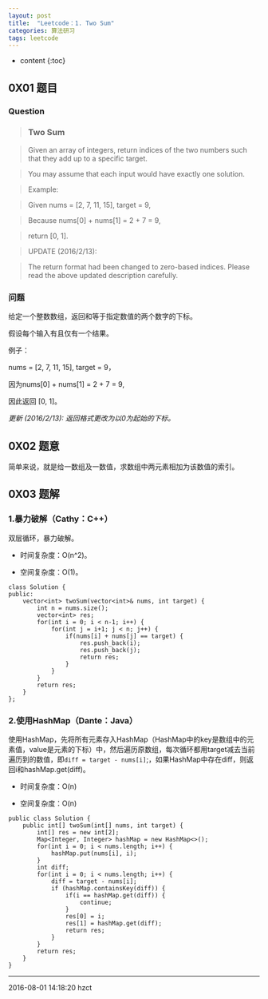 ```yaml
---
layout: post
title:  "Leetcode：1. Two Sum"
categories: 算法研习
tags: leetcode
---
```


* content
{:toc}

## 0X01 题目

### Question

> ### Two Sum

> Given an array of integers, return indices of the two numbers such that they add up to a specific target.

> You may assume that each input would have exactly one solution.

> Example:

> Given nums = [2, 7, 11, 15], target = 9,

> Because nums[0] + nums[1] = 2 + 7 = 9,

> return [0, 1].

> UPDATE (2016/2/13):

> The return format had been changed to zero-based indices. Please read the above updated description carefully.

### 问题

给定一个整数数组，返回和等于指定数值的两个数字的下标。

假设每个输入有且仅有一个结果。

例子：

nums = [2, 7, 11, 15], target = 9，

因为nums[0] + nums[1] = 2 + 7 = 9,

因此返回 [0, 1]。

*更新 (2016/2/13): 返回格式更改为以0为起始的下标。*

## 0X02 题意

简单来说，就是给一数组及一数值，求数组中两元素相加为该数值的索引。

## 0X03 题解

### 1.暴力破解（Cathy：C++）

双层循环，暴力破解。

- 时间复杂度：O(n^2)。

- 空间复杂度：O(1)。

```
class Solution {
public:
    vector<int> twoSum(vector<int>& nums, int target) {
        int n = nums.size();
        vector<int> res;
        for(int i = 0; i < n-1; i++) {
            for(int j = i+1; j < n; j++) {
                if(nums[i] + nums[j] == target) {
                    res.push_back(i);
                    res.push_back(j);
                    return res;
                }
            }
        }
        return res;
    }
};
```

### 2.使用HashMap（Dante：Java）

使用HashMap，先将所有元素存入HashMap（HashMap中的key是数组中的元素值，value是元素的下标）中，然后遍历原数组，每次循环都用target减去当前遍历到的数值，即`diff = target - nums[i]`;，如果HashMap中存在diff，则返回i和hashMap.get(diff)。

- 时间复杂度：O(n)

- 空间复杂度：O(n)

```
public class Solution {
    public int[] twoSum(int[] nums, int target) {
        int[] res = new int[2];
        Map<Integer, Integer> hashMap = new HashMap<>();
        for(int i = 0; i < nums.length; i++) {
            hashMap.put(nums[i], i);
        }
        int diff;
        for(int i = 0; i < nums.length; i++) {
            diff = target - nums[i];
            if (hashMap.containsKey(diff)) {
                if(i == hashMap.get(diff)) {
                    continue;
                }
                res[0] = i;
                res[1] = hashMap.get(diff);
                return res;
            }
        }
        return res;
    }
}
```

***
2016-08-01 14:18:20 hzct
